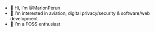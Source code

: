 - 👋 Hi, I’m @MarlonPerun
- 👀 I’m interested in aviation, digital privacy/security & software/web development
- 🌱 I’m a FOSS enthusiast

<!---
MarlonPerun/MarlonPerun is a ✨ special ✨ repository because its `README.md` (this file) appears on your GitHub profile.
You can click the Preview link to take a look at your changes.
--->
